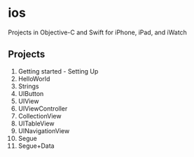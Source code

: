 # ios
Projects in Objective-C and Swift for iPhone, iPad, and iWatch
## Projects
1. Getting started - Setting Up
2. HelloWorld
3. Strings
4. UIButton
5. UIView
6. UIViewController
7. CollectionView
8. UITableView
9. UINavigationView
10. Segue
11. Segue+Data
